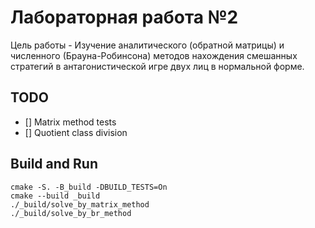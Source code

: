 # Лабораторная работа №2
Цель работы - Изучение аналитического (обратной матрицы) и численного (Брауна-Робинсона) методов нахождения смешанных стратегий в антагонистической игре двух лиц в нормальной форме.

## TODO
- [] Matrix method tests
- [] Quotient class division

## Build and Run
```
cmake -S. -B_build -DBUILD_TESTS=On
cmake --build _build
./_build/solve_by_matrix_method
./_build/solve_by_br_method
```
